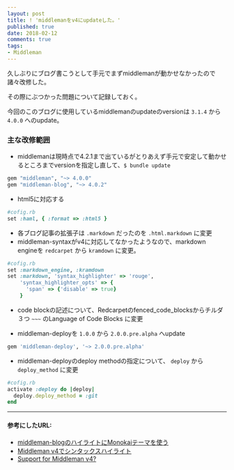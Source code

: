 ```yaml
---
layout: post
title: ! 'middlemanをv4にupdateした。'
published: true
date: 2018-02-12
comments: true
tags:
- Middleman
---
```


久しぶりにブログ書こうとして手元でまずmiddlemanが動かせなかったので諸々改修した。

その際にぶつかった問題について記録しておく。

今回のこのブログに使用しているmiddlemanのupdateのversionは `3.1.4` から `4.0.0` へのupdate。

### 主な改修範囲

- middlemanは現時点で4.2.1まで出ているがとりあえず手元で安定して動かせるところまでversionを指定し直して、`$ bundle update`

~~~ruby
gem "middleman", "~> 4.0.0"
gem "middleman-blog", "~> 4.0.2"
~~~

- html5に対応する

~~~ruby
#cofig.rb
set :haml, { :format => :html5 }
~~~

- 各ブログ記事の拡張子は `.markdown` だったのを `.html.markdown` に変更
- middleman-syntaxがv4に対応してなかったようなので、markdown engineを `redcarpet` から `kramdown` に変更。

~~~ruby
#cofig.rb
set :markdown_engine, :kramdown
set :markdown, 'syntax_highlighter' => 'rouge',
    'syntax_highlighter_opts' => {
      'span' => {'disable' => true}
    }
~~~

- code blockの記述について、Redcarpetのfenced_code_blocksからチルダ３つ `~~~` のLanguage of Code Blocks に変更

- middleman-deployを `1.0.0` から `2.0.0.pre.alpha` へupdate

~~~ruby
gem 'middleman-deploy', '~> 2.0.0.pre.alpha'
~~~

- middleman-deployのdeploy methodの指定について、 `deploy` から `deploy_method` に変更

~~~ruby
#cofig.rb
activate :deploy do |deploy|
  deploy.deploy_method = :git
end
~~~

---

#### 参考にしたURL:

- [middleman-blogのハイライトにMonokaiテーマを使う](http://3100.github.io/blog/2013/10/31/monokai-theme-to-middleman-blog.html)
- [Middleman v4でシンタックスハイライト](https://diary.kitaitimakoto.net/2015/11/07.html)
- [Support for Middleman v4?](https://github.com/middleman-contrib/middleman-deploy/issues/93)
